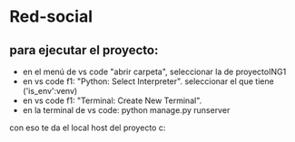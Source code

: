 # Red-social

## para ejecutar el proyecto:

- en el menú de vs code "abrir carpeta", seleccionar la de proyectoING1
- en vs code f1: "Python: Select Interpreter". seleccionar el que tiene ('is_env':venv)
- en vs code f1: "Terminal: Create New Terminal".
- en la terminal de vs code: python manage.py runserver

con eso te da el local host del proyecto c:
